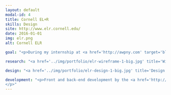 ```yaml
---
layout: default
modal-id: 4
title: Cornell EL+R
skills: Design
site: http://www.elr.cornell.edu/
date: 2016-01-01
img: elr.png
alt: Cornell ELR

goal: "<p>During my internship at <a href='http://awpny.com' target='blank'>Ancient Wisdom Productions</a>, the Cornell Engaged Learning + Research Center came to us looking to redesign their current site as part of Cornell's effort to modernize their web presence.</p>"

research: "<a href='../img/portfolio/elr-wireframe-1-big.jpg' title='Wireframe 1'><img src='../img/portfolio/elr-wireframe-1.jpg' alt='ELR Wireframe'></a> <a href='../img/portfolio/elr-wireframe-2-big.jpg' title='Wireframe 2'><img src='../img/portfolio/elr-wireframe-2.jpg' alt='ELR Wireframe'></a> <p>Before starting this project, I was briefed about EL+R's initiative to modernize their designs and come into the 21st century. The team was presented with specific branding guidelines from Cornell and EL+R which gave me several ideas on how to rework their website. They also came to us with their own wireframes to adapt onto their website. From there, I was able to create new wireframes with an unique iteration of their website</p>"

design: "<a href='../img/portfolio/elr-design-1-big.jpg' title='Design 1'><img src='../img/portfolio/elr-design-1.jpg' alt='ELR Design'></a> <a href='../img/portfolio/elr-design-2-big.jpg' title='Design 2'><img src='../img/portfolio/elr-design-2.jpg' alt='ELR Design'></a> <p>Keeping in mind their needs and the branding guidelines from Cornell, I created a new layout that focused on beautiful, big images and organized content areas. Additionally, I distributed color to different parts of layout to focus on specific areas of content. My number one priority was to make this design unique, but still user-friendly for all types of viewers. Once the design mockups were finished, the new layout was presented and they were happy with their redesigned look.</p>"

development: "<p>Front and back-end development by the <a href='http://awpny.com' target='blank'>AWP team</a>.
</p>"
---
```

